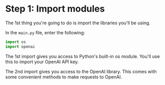 # Step 1: Import modules

The 1st thing you're going to do is import the libraries you'll be using.

In the `main.py` file, enter the following:

```python
import os
import openai
```

The 1st import gives you access to Python's built-in os module. You'll use this to import your OpenAI API key.

The 2nd import gives you access to the OpenAI library. This comes with some convenient methods to make requests to OpenAI.
